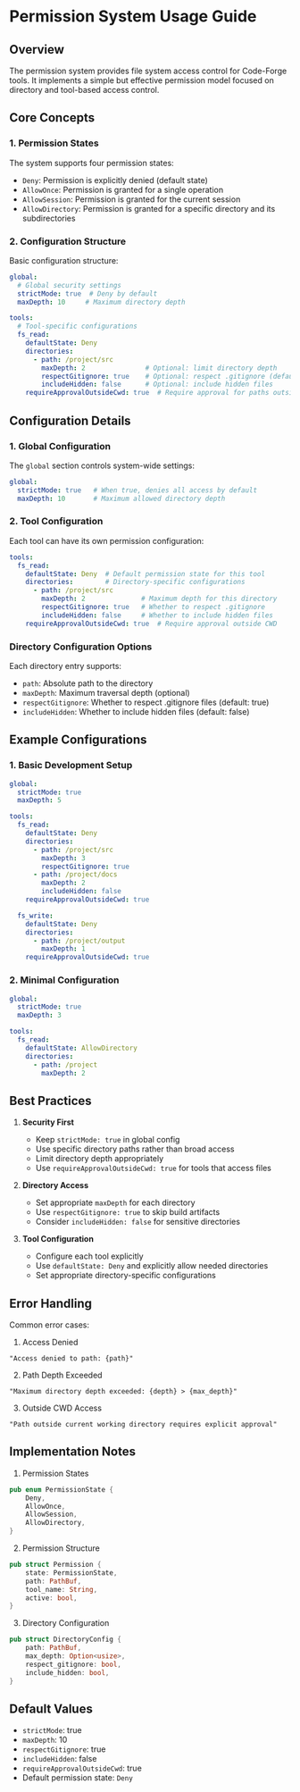# Permission System Usage Guide

## Overview
The permission system provides file system access control for Code-Forge tools. It implements a simple but effective permission model focused on directory and tool-based access control.

## Core Concepts

### 1. Permission States
The system supports four permission states:

- `Deny`: Permission is explicitly denied (default state)
- `AllowOnce`: Permission is granted for a single operation
- `AllowSession`: Permission is granted for the current session
- `AllowDirectory`: Permission is granted for a specific directory and its subdirectories

### 2. Configuration Structure

Basic configuration structure:

```yaml
global:
  # Global security settings
  strictMode: true  # Deny by default
  maxDepth: 10     # Maximum directory depth

tools:
  # Tool-specific configurations
  fs_read:
    defaultState: Deny
    directories:
      - path: /project/src
        maxDepth: 2               # Optional: limit directory depth
        respectGitignore: true    # Optional: respect .gitignore (default: true)
        includeHidden: false      # Optional: include hidden files
    requireApprovalOutsideCwd: true  # Require approval for paths outside CWD
```

## Configuration Details

### 1. Global Configuration

The `global` section controls system-wide settings:

```yaml
global:
  strictMode: true   # When true, denies all access by default
  maxDepth: 10       # Maximum allowed directory depth
```

### 2. Tool Configuration

Each tool can have its own permission configuration:

```yaml
tools:
  fs_read:
    defaultState: Deny  # Default permission state for this tool
    directories:        # Directory-specific configurations
      - path: /project/src
        maxDepth: 2              # Maximum depth for this directory
        respectGitignore: true   # Whether to respect .gitignore
        includeHidden: false     # Whether to include hidden files
    requireApprovalOutsideCwd: true  # Require approval outside CWD
```

### Directory Configuration Options

Each directory entry supports:

- `path`: Absolute path to the directory
- `maxDepth`: Maximum traversal depth (optional)
- `respectGitignore`: Whether to respect .gitignore files (default: true)
- `includeHidden`: Whether to include hidden files (default: false)

## Example Configurations

### 1. Basic Development Setup

```yaml
global:
  strictMode: true
  maxDepth: 5

tools:
  fs_read:
    defaultState: Deny
    directories:
      - path: /project/src
        maxDepth: 3
        respectGitignore: true
      - path: /project/docs
        maxDepth: 2
        includeHidden: false
    requireApprovalOutsideCwd: true

  fs_write:
    defaultState: Deny
    directories:
      - path: /project/output
        maxDepth: 1
    requireApprovalOutsideCwd: true
```

### 2. Minimal Configuration

```yaml
global:
  strictMode: true
  maxDepth: 3

tools:
  fs_read:
    defaultState: AllowDirectory
    directories:
      - path: /project
        maxDepth: 2
```

## Best Practices

1. **Security First**
   - Keep `strictMode: true` in global config
   - Use specific directory paths rather than broad access
   - Limit directory depth appropriately
   - Use `requireApprovalOutsideCwd: true` for tools that access files

2. **Directory Access**
   - Set appropriate `maxDepth` for each directory
   - Use `respectGitignore: true` to skip build artifacts
   - Consider `includeHidden: false` for sensitive directories

3. **Tool Configuration**
   - Configure each tool explicitly
   - Use `defaultState: Deny` and explicitly allow needed directories
   - Set appropriate directory-specific configurations

## Error Handling

Common error cases:

1. Access Denied
```
"Access denied to path: {path}"
```

2. Path Depth Exceeded
```
"Maximum directory depth exceeded: {depth} > {max_depth}"
```

3. Outside CWD Access
```
"Path outside current working directory requires explicit approval"
```

## Implementation Notes

1. Permission States
```rust
pub enum PermissionState {
    Deny,
    AllowOnce,
    AllowSession,
    AllowDirectory,
}
```

2. Permission Structure
```rust
pub struct Permission {
    state: PermissionState,
    path: PathBuf,
    tool_name: String,
    active: bool,
}
```

3. Directory Configuration
```rust
pub struct DirectoryConfig {
    path: PathBuf,
    max_depth: Option<usize>,
    respect_gitignore: bool,
    include_hidden: bool,
}
```

## Default Values

- `strictMode`: true
- `maxDepth`: 10
- `respectGitignore`: true
- `includeHidden`: false
- `requireApprovalOutsideCwd`: true
- Default permission state: `Deny`